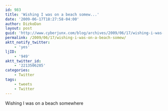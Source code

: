 ```yaml
---
id: 983
title: 'Wishing I was on a beach somew...'
date: '2009-06-17T18:27:58-04:00'
author: DizkoDan
layout: post
guid: 'http://www.cyberjunx.com/blog/archives/2009/06/17/wishing-i-was-on-a-beach-somew/'
permalink: /2009/06/17/wishing-i-was-on-a-beach-somew/
aktt_notify_twitter:
    - 'yes'
ljID:
    - '949'
aktt_twitter_id:
    - '2213506285'
categories:
    - Twitter
tags:
    - tweets
    - Twitter
---
```


Wishing I was on a beach somewhere